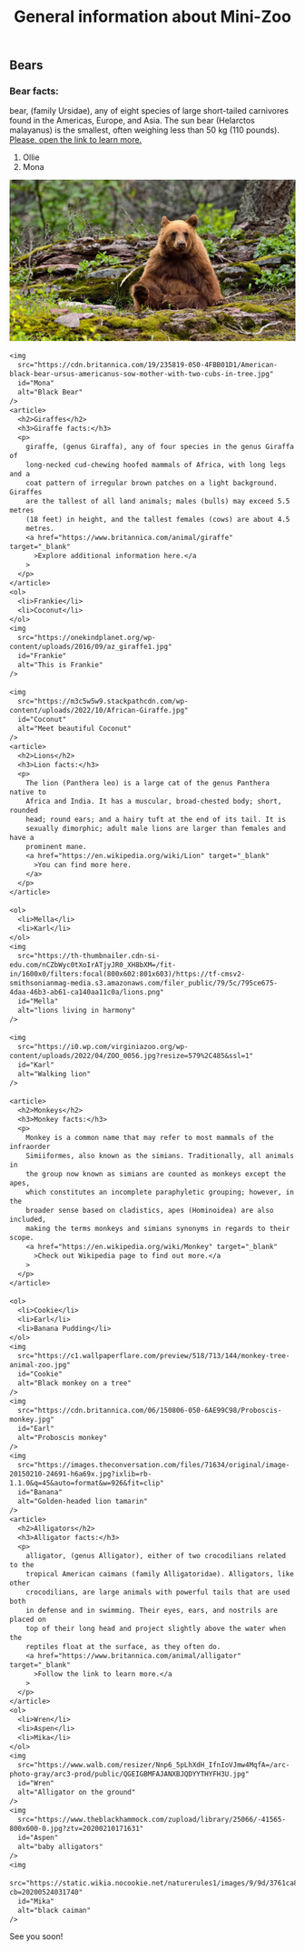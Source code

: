 <!DOCTYPE html>
<html>
<!HTML tag is the main container that is used for all other html elements-->
  <head>
<!HEAD tag is an element that contains meta data-->
    <title>Mini-Zoo</title>
<!TITLE tag allows to give a web page name-->
    <link rel="stylesheet" href="style.css" />
<!LINK tag links to an external source, 
    REL - shows relationship of an object that is linked. HREF attribute links to a file-->
  </head>
  <body>
<!BODY tag holds the document whole body-->
    <header>
<!HEADER is the container to display header and/or logo-->
      <h1>General information about Mini-Zoo</h1>
<!H1 is used to mark up a webpage's main subject-->
    </header>
    <article>
<!ARTICLE is a container for independent content-->
      <h2>Bears</h2>
<!H2 is used to build a structure of the whole body the text in html file-->
      <h3>Bear facts:</h3>
<!H3 follows the same logic rule as H2-->
      <p>
<!P is used to create a new paragraph inside this particular "ARTICLE" tag-->
        bear, (family Ursidae), any of eight species of large short-tailed
        carnivores found in the Americas, Europe, and Asia. The sun bear
        (Helarctos malayanus) is the smallest, often weighing less than 50 kg
        (110 pounds).
        <a href="https://www.britannica.com/animal/bear" target="_blank">
          Please, open the link to learn more.</a
        >
<!A tag defines a hyperlink, which is used to link from one page to another;
TARGET - specifies where the linked document will open when the link is clicked-->
      </p>
    </article>
    <ol>
<!OL is an element to build ordered list-->
      <li>Ollie</li>
      <li>Mona</li>
<!LI tag defines a list item-->
    </ol>
    <img src="./images/bear.jpg" id="Ollie" alt="Brown Bear" />
<!IMG tag displays an image, 
ID attribute is used to point to a specific style declaration in a style sheet.
ALT contains alternative text for an image-->

    <img
      src="https://cdn.britannica.com/19/235819-050-4FBB01D1/American-black-bear-ursus-americanus-sow-mother-with-two-cubs-in-tree.jpg"
      id="Mona"
      alt="Black Bear"
    />
    <article>
      <h2>Giraffes</h2>
      <h3>Giraffe facts:</h3>
      <p>
        giraffe, (genus Giraffa), any of four species in the genus Giraffa of
        long-necked cud-chewing hoofed mammals of Africa, with long legs and a
        coat pattern of irregular brown patches on a light background. Giraffes
        are the tallest of all land animals; males (bulls) may exceed 5.5 metres
        (18 feet) in height, and the tallest females (cows) are about 4.5
        metres.
        <a href="https://www.britannica.com/animal/giraffe" target="_blank"
          >Explore additional information here.</a
        >
      </p>
    </article>
    <ol>
      <li>Frankie</li>
      <li>Coconut</li>
    </ol>
    <img
      src="https://onekindplanet.org/wp-content/uploads/2016/09/az_giraffe1.jpg"
      id="Frankie"
      alt="This is Frankie"
    />

    <img
      src="https://m3c5w5w9.stackpathcdn.com/wp-content/uploads/2022/10/African-Giraffe.jpg"
      id="Coconut"
      alt="Meet beautiful Coconut"
    />
    <article>
      <h2>Lions</h2>
      <h3>Lion facts:</h3>
      <p>
        The lion (Panthera leo) is a large cat of the genus Panthera native to
        Africa and India. It has a muscular, broad-chested body; short, rounded
        head; round ears; and a hairy tuft at the end of its tail. It is
        sexually dimorphic; adult male lions are larger than females and have a
        prominent mane.
        <a href="https://en.wikipedia.org/wiki/Lion" target="_blank"
          >You can find more here.
        </a>
      </p>
    </article>

    <ol>
      <li>Mella</li>
      <li>Karl</li>
    </ol>
    <img
      src="https://th-thumbnailer.cdn-si-edu.com/nCZbWyc0tXoIrATjyJR0_XH8bXM=/fit-in/1600x0/filters:focal(800x602:801x603)/https://tf-cmsv2-smithsonianmag-media.s3.amazonaws.com/filer_public/79/5c/795ce675-4daa-46b3-ab61-ca140aa11c0a/lions.png"
      id="Mella"
      alt="lions living in harmony"
    />

    <img
      src="https://i0.wp.com/virginiazoo.org/wp-content/uploads/2022/04/ZOO_0056.jpg?resize=579%2C485&ssl=1"
      id="Karl"
      alt="Walking lion"
    />

    <article>
      <h2>Monkeys</h2>
      <h3>Monkey facts:</h3>
      <p>
        Monkey is a common name that may refer to most mammals of the infraorder
        Simiiformes, also known as the simians. Traditionally, all animals in
        the group now known as simians are counted as monkeys except the apes,
        which constitutes an incomplete paraphyletic grouping; however, in the
        broader sense based on cladistics, apes (Hominoidea) are also included,
        making the terms monkeys and simians synonyms in regards to their scope.
        <a href="https://en.wikipedia.org/wiki/Monkey" target="_blank"
          >Check out Wikipedia page to find out more.</a
        >
      </p>
    </article>

    <ol>
      <li>Cookie</li>
      <li>Earl</li>
      <li>Banana Pudding</li>
    </ol>
    <img
      src="https://c1.wallpaperflare.com/preview/518/713/144/monkey-tree-animal-zoo.jpg"
      id="Cookie"
      alt="Black monkey on a tree"
    />
    <img
      src="https://cdn.britannica.com/06/150806-050-6AE99C98/Proboscis-monkey.jpg"
      id="Earl"
      alt="Proboscis monkey"
    />
    <img
      src="https://images.theconversation.com/files/71634/original/image-20150210-24691-h6a69x.jpg?ixlib=rb-1.1.0&q=45&auto=format&w=926&fit=clip"
      id="Banana"
      alt="Golden-headed lion tamarin"
    />
    <article>
      <h2>Alligators</h2>
      <h3>Alligator facts:</h3>
      <p>
        alligator, (genus Alligator), either of two crocodilians related to the
        tropical American caimans (family Alligatoridae). Alligators, like other
        crocodilians, are large animals with powerful tails that are used both
        in defense and in swimming. Their eyes, ears, and nostrils are placed on
        top of their long head and project slightly above the water when the
        reptiles float at the surface, as they often do.
        <a href="https://www.britannica.com/animal/alligator" target="_blank"
          >Follow the link to learn more.</a
        >
      </p>
    </article>
    <ol>
      <li>Wren</li>
      <li>Aspen</li>
      <li>Mika</li>
    </ol>
    <img
      src="https://www.walb.com/resizer/Nnp6_5pLhXdH_IfnIoVJmw4MqfA=/arc-photo-gray/arc3-prod/public/QGEIGBMFAJANXBJQDYYTHYFH3U.jpg"
      id="Wren"
      alt="Alligator on the ground"
    />
    <img
      src="https://www.theblackhammock.com/zupload/library/25066/-41565-800x600-0.jpg?ztv=20200210171631"
      id="Aspen"
      alt="baby alligators"
    />
    <img
      src="https://static.wikia.nocookie.net/naturerules1/images/9/9d/3761ca8c492ce28c5609565bc28c766f.jpg/revision/latest?cb=20200524031740"
      id="Mika"
      alt="black caiman"
    />

  </body>
  <footer>See you soon!</footer>
  <!FOOTER is a container for closing (footer) content-->
</html>
